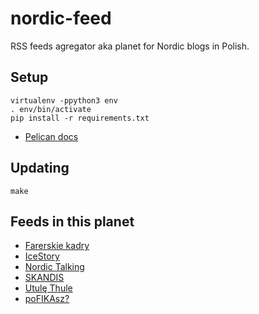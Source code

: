 # nordic-feed
RSS feeds agregator aka planet for Nordic blogs in Polish.

## Setup

```
virtualenv -ppython3 env
. env/bin/activate
pip install -r requirements.txt
```

* [Pelican docs](https://docs.getpelican.com/en/3.7.1/install.html)

## Updating

```
make
```

## Feeds in this planet

* [Farerskie kadry](https://farerskiekadry.pl/feed)
* [IceStory](http://icestory.pl/feed/)
* [Nordic Talking](https://nordic-talking.pl/feed/)
* [SKANDIS](https://blogvigdis.wordpress.com/feed/)
* [Utulę Thule](https://utulethule.wordpress.com/feed/)
* [poFIKAsz?](https://pofikasz.pl/feed/)
